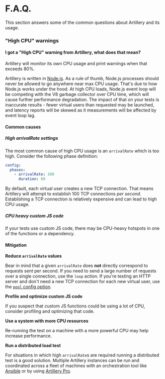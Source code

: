 # F.A.Q.

This section answers some of the common questions about Artillery and its usage.

### "High CPU" warnings

#### I got a "High CPU" warning from Artillery, what does that mean?

Artillery will monitor its own CPU usage and print warnings when that exceeds 80%.

Artillery is written in [Node.js](https://nodejs.org/en/). As a rule of thumb, Node.js processes should never be allowed to go anywhere near max CPU usage. That's due to how Node.js works under the hood. At high CPU loads, Node.js event loop will be competing with the V8 garbage collector over CPU time, which will cause further performance degradation. The impact of that on your tests is inaccurate results - fewer virtual users than requested may be launched, and latency reports will be skewed as it measurements will be affected by event loop lag.

#### Common causes

##### High arrivalRate settings

The most common cause of high CPU usage is an `arrivalRate` which is too high. Consider the following phase definition:

```yaml
config:
  phases:
    - arrivalRate: 100
      duration: 60
```

By default, each virtual user creates a new TCP connection. That means Artillery will attempt to establish 100 TCP connections *per second*. Establishing a TCP connection is relatively expensive and can lead to high CPU usage.

##### CPU heavy custom JS code

If your tests use custom JS code, there may be CPU-heavy hotspots in one of the functions or a dependency.

#### Mitigation

**Reduce `arrivalRate` values**

Bear in mind that a given `arrivalRate` does **not** directly correspond to requests sent per second. If you need to send a large number of requests over a single connection, use the `loop` action. If you're testing an HTTP server and don't need a new TCP connection for each new virtual user, use the [`pool` config option](/docs/http-reference/#fixed-connection-pool).

**Profile and optimize custom JS code**

If you suspect that custom JS functions could be using a lot of CPU, consider profiling and optimizing that code.

**Use a system with more CPU resources**

Re-running the test on a machine with a more powerful CPU may help increase performance.

**Run a distributed load test**

For situations in which high `arrivalRate`s are required running a distributed test is a good solution. Multiple Artillery instances can be run and coordinated across a fleet of machines with an orchestration tool like [Ansible](https://www.ansible.com/) or by using [Artillery Pro](https://artillery.io/pro.html).
